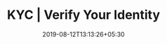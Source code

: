 ---
title: "KYC | Verify Your Identity"
date: 2019-08-12T13:13:26+05:30
type: "credit-report"
layout: "proprietorship/kyc-verify-identity"

currentinfo: 'completed'
currentpayment: 'completed'
currentkyc: 'incomplete'
currentreport: ''

headerstep: true
verifyIdentity: true
loggedin: true
progressBar: true
---
